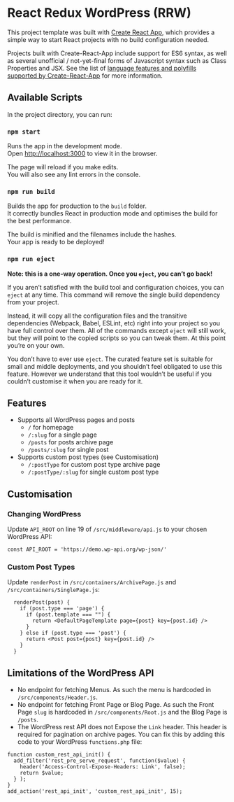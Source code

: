 
# React Redux WordPress (RRW)

This project template was built with [Create React App](https://github.com/facebookincubator/create-react-app), which provides a simple way to start React projects with no build configuration needed.

Projects built with Create-React-App include support for ES6 syntax, as well as several unofficial / not-yet-final forms of Javascript syntax such as Class Properties and JSX. See the list of [language features and polyfills supported by Create-React-App](https://github.com/facebookincubator/create-react-app/blob/master/packages/react-scripts/template/README.md#supported-language-features-and-polyfills) for more information.

## Available Scripts

In the project directory, you can run:

### `npm start`

Runs the app in the development mode.<br>
Open [http://localhost:3000](http://localhost:3000) to view it in the browser.

The page will reload if you make edits.<br>
You will also see any lint errors in the console.

### `npm run build`

Builds the app for production to the `build` folder.<br>
It correctly bundles React in production mode and optimises the build for the best performance.

The build is minified and the filenames include the hashes.<br>
Your app is ready to be deployed!

### `npm run eject`

**Note: this is a one-way operation. Once you `eject`, you can’t go back!**

If you aren’t satisfied with the build tool and configuration choices, you can `eject` at any time. This command will remove the single build dependency from your project.

Instead, it will copy all the configuration files and the transitive dependencies (Webpack, Babel, ESLint, etc) right into your project so you have full control over them. All of the commands except `eject` will still work, but they will point to the copied scripts so you can tweak them. At this point you’re on your own.

You don’t have to ever use `eject`. The curated feature set is suitable for small and middle deployments, and you shouldn’t feel obligated to use this feature. However we understand that this tool wouldn’t be useful if you couldn’t customise it when you are ready for it.

## Features

- Supports all WordPress pages and posts
  - `/` for homepage 
  - `/:slug` for a single page
  - `/posts` for posts archive page
  - `/posts/:slug` for single post
- Supports custom post types (see Customisation)
  - `/:postType` for custom post type archive page
  - `/:postType/:slug` for single custom post type

## Customisation

### Changing WordPress

Update `API_ROOT` on line 19 of `/src/middleware/api.js` to your chosen WordPress API:
```
const API_ROOT = 'https://demo.wp-api.org/wp-json/'
```
### Custom Post Types

Update `renderPost` in `/src/containers/ArchivePage.js` and `/src/containers/SinglePage.js`:

```
  renderPost(post) {
    if (post.type === 'page') {
      if (post.template === "") {
        return <DefaultPageTemplate page={post} key={post.id} />
      }
    } else if (post.type === 'post') {
      return <Post post={post} key={post.id} />
    }
  }
  ```

## Limitations of the WordPress API

- No endpoint for fetching Menus. As such the menu is hardcoded in `/src/components/Header.js`.
- No endpoint for fetching Front Page or Blog Page. As such the Front Page `slug` is hardcoded in `/src/components/Root.js` and the Blog Page is `/posts`.
- The WordPress rest API does not Expose the `Link` header. This header is required for pagination on archive pages. You can fix this by adding this code to your WordPress `functions.php` file:
```
function custom_rest_api_init() {
  add_filter('rest_pre_serve_request', function($value) {
    header('Access-Control-Expose-Headers: Link', false);
    return $value;
  } );
}
add_action('rest_api_init', 'custom_rest_api_init', 15);
```
